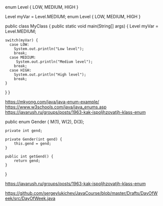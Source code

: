 

enum Level {
  LOW,
  MEDIUM,
  HIGH
}

Level myVar = Level.MEDIUM;
enum Level {
  LOW,
  MEDIUM,
  HIGH
}

public class MyClass {
  public static void main(String[] args) {
    Level myVar = Level.MEDIUM;

    switch(myVar) {
      case LOW:
        System.out.println("Low level");
        break;
      case MEDIUM:
         System.out.println("Medium level");
        break;
      case HIGH:
        System.out.println("High level");
        break;
    }
  }
}


https://mkyong.com/java/java-enum-example/
https://www.w3schools.com/java/java_enums.asp
https://javarush.ru/groups/posts/1963-kak-ispoljhzovatjh-klass-enum


public enum Gender {
	M(1),
	W(2),
	D(3);

	private int gend;

	private Gender(int gend) {
		this.gend = gend;
	}

	public int getGend() {
		return gend;
	}
}

https://javarush.ru/groups/posts/1963-kak-ispoljhzovatjh-klass-enum

https://github.com/sergeylukichev/JavaCourse/blob/master/Drafts/DayOfWeek/src/DayOfWeek.java